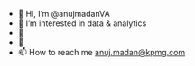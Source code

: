 - 👋 Hi, I’m @anujmadanVA
- 👀 I’m interested in data & analytics
- 🌱 
- 💞️ 
- 📫 How to reach me anuj.madan@kpmg.com

<!---
anujmadanVA/anujmadanVA is a ✨ special ✨ repository because its `README.md` (this file) appears on your GitHub profile.
You can click the Preview link to take a look at your changes.
--->
